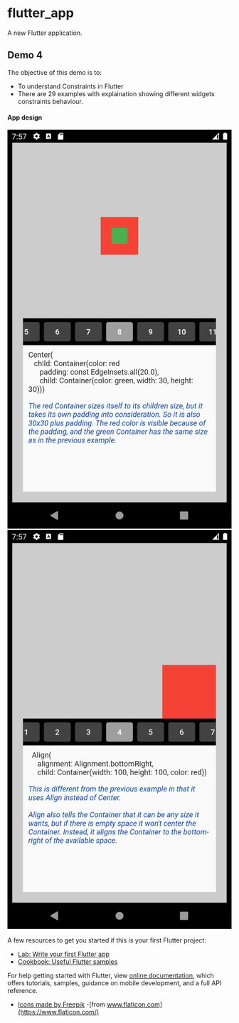 # flutter_app

A new Flutter application.

## Demo 4

The objective of this demo is to:
- To understand Constraints in Flutter
- There are 29 examples with explaination showing different widgets constraints behaviour. 

#### App design ####
![picture alt](https://raw.githubusercontent.com/HimanshuSharma13/Flutter/feature_d5_constraints_29_example/screens/sample4.png "App design screens")
![picture alt](https://raw.githubusercontent.com/HimanshuSharma13/Flutter/feature_d5_constraints_29_example/screens/sample3.png "App design screens")


A few resources to get you started if this is your first Flutter project:

- [Lab: Write your first Flutter app](https://flutter.dev/docs/get-started/codelab)
- [Cookbook: Useful Flutter samples](https://flutter.dev/docs/cookbook)

For help getting started with Flutter, view 
[online documentation](https://flutter.dev/docs), which offers tutorials,
samples, guidance on mobile development, and a full API reference.

- [Icons made by Freepik](https://www.freepik.com)
 -[from www.flaticon.com](https://www.flaticon.com/)
